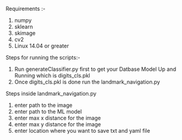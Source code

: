 
Requirements :-
  1) numpy
  2) sklearn
  3) skimage
  4) cv2
  5) Linux 14.04 or greater

Steps for running the scripts:-
1) Run generateClassifier.py first to get your Datbase Model Up and Running which is digits_cls.pkl
2) Once digits_cls.pkl is done run the landmark_navigation.py

Steps inside landmark_navigation.py
1) enter path to the image
2) enter path to the ML model
3) enter max x distance for the image
4) enter max y distance for the image
5) enter location where you want to save txt and yaml file

